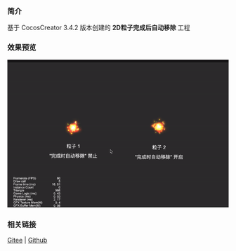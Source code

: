 ### 简介

基于 CocosCreator 3.4.2 版本创建的 **2D粒子完成后自动移除** 工程

### 效果预览
![image](../../gif/202203/2022030547.gif)

### 相关链接
[Gitee](https://gitee.com/mirrors_cocos-creator/example-cases/tree/v2.4.3/assets/cases/01_graphics/02_particle) | [Github](https://github.com/cocos-creator/example-cases/tree/v2.4.3/assets/cases/01_graphics/02_particle)